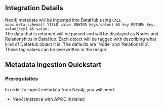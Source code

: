 ## Integration Details

<!-- Plain-language description of what this integration is meant to do.  -->
<!-- Include details about where metadata is extracted from (ie. logs, source API, manifest, etc.)   -->

Neo4j metadata will be ingested into DataHub using
`CALL apoc.meta.schema() YIELD value UNWIND keys(value) AS key RETURN key, value[key] AS value;`  
The data that is returned will be parsed
and will be displayed as Nodes and Relationships in DataHub. Each object will be tagged with describing what kind of DataHub
object it is. The defaults are 'Node' and 'Relationship'. These tag values can be overwritten in the recipe.

## Metadata Ingestion Quickstart

### Prerequisites

In order to ingest metadata from Neo4j, you will need:

- Neo4j instance with APOC installed
